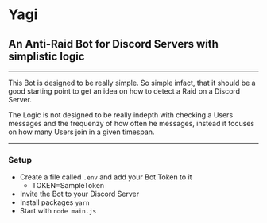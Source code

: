 # Yagi

## An Anti-Raid Bot for Discord Servers with simplistic logic

---

This Bot is designed to be really simple. So simple infact, that it should be a good starting point to get an idea on how to detect a Raid on a Discord Server.

The Logic is not designed to be really indepth with checking a Users messages and the frequenzy of how often he messages, instead it focuses on how many Users join in a given timespan.

---

### Setup

-   Create a file called `.env` and add your Bot Token to it
    -   TOKEN=SampleToken
-   Invite the Bot to your Discord Server
-   Install packages `yarn`
-   Start with `node main.js`
